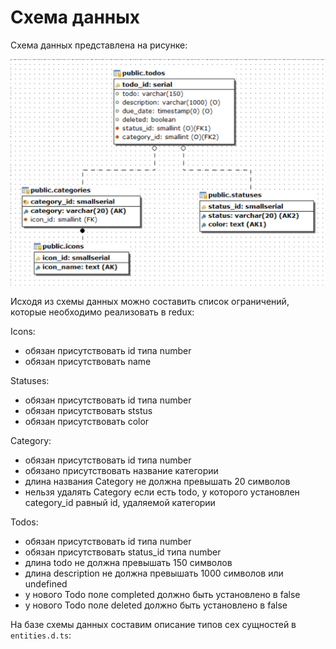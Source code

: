 # Схема данных

Схема данных представлена на рисунке:

![Схема данных](../schema/schema.png)

Исходя из схемы данных можно составить список ограничений, которые необходимо реализовать в redux:

Icons:

-   обязан присутствовать id типа number
-   обязан присутствовать name

Statuses:

-   обязан присутствовать id типа number
-   обязан присутствовать ststus
-   обязан присутствовать color

Category:

-   обязан присутствовать id типа number
-   обязано присутствовать название категории
-   длина названия Category не должна превышать 20 символов
-   нельзя удалять Category если есть todo, у которого установлен category_id равный id, удаляемой категории

Todos:

-   обязан присутствовать id типа number
-   обязан присутствовать status_id типа number
-   длина todo не должна превышать 150 символов
-   длина description не должна превышать 1000 символов или undefined
-   у нового Todo поле completed должно быть установлено в false
-   у нового Todo поле deleted должно быть установлено в false

На базе схемы данных составим описание типов сех сущностей в `entities.d.ts`:
